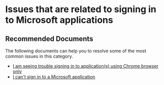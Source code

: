<properties
    pageTitle="Issues that are related to signing in to Microsoft applications"
    description="Issues Signing In to Applications/Microsoft applications"
    service="microsoft.aad"
    resource="Microsoft_AAD_IAM"
    authors="luleon"
    ms.author="marwa"
    selfHelpType="generic"
    supportTopicIds="32596851"
    productPesIds="16575"
    cloudEnvironments="public"
    	articleId="2d5dc8e4-41b1-4d0b-bee8-e9989512f4d9"
	ownershipId="AzureIdentity_AppDevelopmentAndRegistration"
/>

# Issues that are related to signing in to Microsoft applications

## **Recommended Documents**

The following documents can help you to resolve some of the most common issues in this category.

* [I am seeing trouble signing in to application(s) using Chrome browser only](https://docs.microsoft.com/office365/troubleshoot/miscellaneous/chrome-behavior-affects-applications)
* [I can't sign in to a Microsoft application](https://docs.microsoft.com/azure/active-directory/application-sign-in-problem-first-party-microsoft/?WT.mc_id=UI_AAD_Apps_Sign_In_Support_L2_MicrosoftApp)
